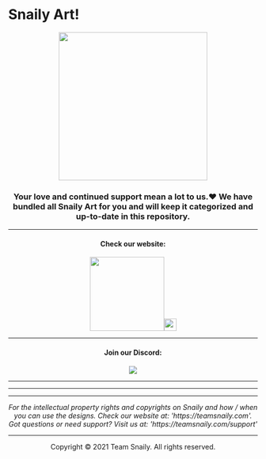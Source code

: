 # Snaily Art!
<center><img src="https://cupido.teamsnaily.com/misc/welcometosnaily2.png" height="300px"></img>

<h3><b>Your love and continued support mean a lot to us.❤️
We have bundled all Snaily Art for you and will keep it categorized and up-to-date in this repository.</b></h3>
<hr><h4>Check our website:</h4>
<a href="https://teamsnaily.com"><img src="https://cupido.teamsnaily.com/misc/dedede.gif" height="150px"></img><img src="https://pngpress.com/wp-content/uploads/2020/08/uploads_cursor_cursor_PNG78.png" height="25px"></img></a>
<hr><h4>Join our Discord:</h4>
<a href="https://teamsnaily.com/discord"><img src="https://discord.com/assets/cb48d2a8d4991281d7a6a95d2f58195e.svg"></img></a>


<hr><hr><hr><i>For the intellectual property rights and copyrights on Snaily and how / when you can use the designs. Check our website at: 'https://teamsnaily.com'.
Got questions or need support? Visit us at:
'https://teamsnaily.com/support'</i>


<hr>Copyright © 2021 Team Snaily. All rights reserved.</center>
